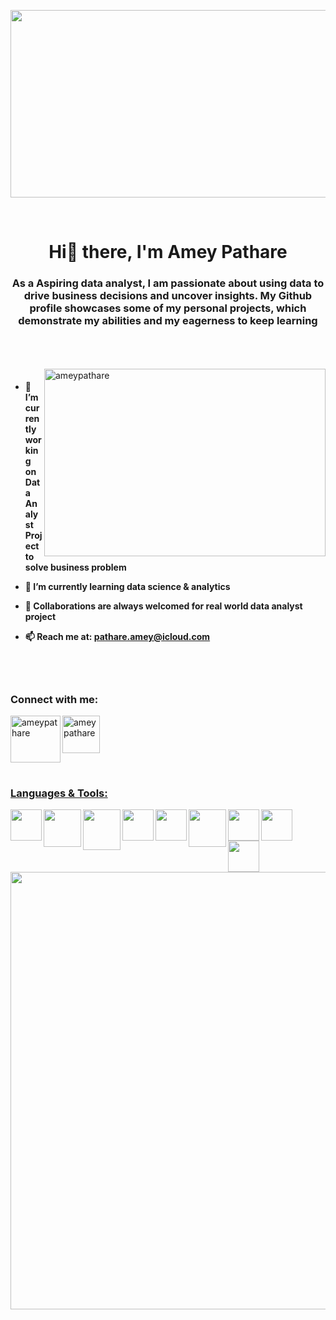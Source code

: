 <a> <img align="center" src="https://user-images.githubusercontent.com/67824245/212135429-b1d747f5-7239-46ef-8f25-ac5dcc767ced.jpg" height="300" width = "850"> </a> 

<br>

<h1 align= "center"> Hi👋 there, I'm Amey Pathare </h1>

<h3 align= "center"> As a Aspiring data analyst, I am passionate about using  data to drive business decisions and uncover insights. My Github profile showcases some of my personal projects, which demonstrate my abilities and my eagerness to keep learning  </h3>

<br>
<br>
<br>
<img align= "right" src="https://user-images.githubusercontent.com/67824245/212123278-16211528-2d91-4a94-8f9c-f8b76c6ebc91.png" alt="ameypathare" width = "450" height = "300"  />


<h4>

- 🔭 I’m currently working on **Data Analyst Project to solve business problem**

- 🌱 I’m currently learning **data science & analytics**

- 👯 Collaborations are always welcomed for **real world data analyst project**

- 📫 Reach me at: **pathare.amey@icloud.com**
  
</h4>

<br>
<br>

<h3 align="left">Connect with me:</h3>
<p align="left">
<a href="https://www.linkedin.com/in/ameypathare/" target="blank"><img align="center" src="https://user-images.githubusercontent.com/67824245/212096249-74de2c22-be2c-4e08-88e6-872e4e1a2bed.png" alt="ameypathare" width="60" height = "60" /> </a>            <a href="https://www.hackerrank.com/amey824" target="blank"><img align="left" src="https://user-images.githubusercontent.com/67824245/212097325-e0cbb78e-3e47-4ce7-abdc-c428cfd1e5a9.png" alt="ameypathare" width="80" height = "75" </a>
 </p>
  
<br>
<h3 align="left">Languages & Tools:</h3>
<a> <img align="left" src="https://user-images.githubusercontent.com/67824245/212099762-b82834b3-c24b-4d7a-8d10-671e168793eb.png" height="50"> </a> 

<a> <img align="left" src="https://user-images.githubusercontent.com/67824245/212124248-aa00ff66-d7c7-4801-b1de-6cbf47bcde5d.png" height="60"> </a>

<a> <img align="left" src="https://user-images.githubusercontent.com/67824245/212126372-8fa81a35-1a17-43f2-9dfc-9f7b69de94e3.png" height="65" width = "60"> </a>

<a> <img align="left" src="https://user-images.githubusercontent.com/67824245/212127868-92430b1e-5ebd-4890-af78-6a9d928ed032.png" height="50"> </a>

<a> <img align="left" src="https://user-images.githubusercontent.com/67824245/212128771-a10dc4bd-bdc4-4217-959e-806241e779f6.png" height="50"> </a>

<a> <img align="left" src="https://user-images.githubusercontent.com/67824245/212129845-614a20ad-878f-4f51-a7f8-a44d6245fa06.png" height="60"> </a>

<a> <img align="left" src="https://user-images.githubusercontent.com/67824245/212130816-ff82e9b4-9512-418d-befd-e2b56b57faa5.png" height="50"> </a>

<a> <img align="left" src="https://user-images.githubusercontent.com/67824245/212131458-d37fe078-abff-4380-bc0f-5a7384fdd5ad.png" height="50"> </a>

<a> <img align="left" src="https://user-images.githubusercontent.com/67824245/212132225-8dbf6da8-1294-4de7-9203-5955851b3eab.png" height="50"> </a>


<br>

<a> <img align="center" src="https://user-images.githubusercontent.com/67824245/212145095-cd1e15e7-3f8a-4b48-84aa-6f9217121891.png" height="700" width = "1250"> </a> 










